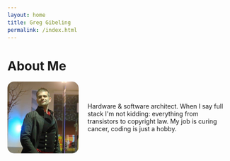 ```yaml
---
layout: home
title: Greg Gibeling
permalink: /index.html
---
```

# About Me

<div style="display: flex; align-items: center">
<div style="float: left">
<img src="images/ProfileMedium.jpg" alt="Greg Gibeling profile picture" style="width: 200px; display: block; border-radius: 15px;"/>
</div>

<div style="margin-left: 20px; float: left; width: 400px">
Hardware & software architect.
When I say full stack I'm not kidding: everything from transistors to copyright law.
My job is curing cancer, coding is just a hobby.
</div>
</div>

<br/>
